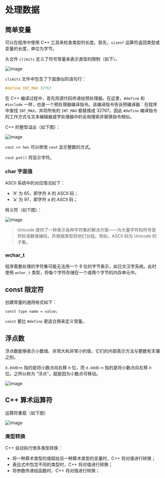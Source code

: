 # 处理数据

## 简单变量

可以在程序中使用 C++ 工具来检查类型的长度。首先，`sizeof` 运算符返回类型或变量的长度，单位为字节。

头文件 `climits` 定义了符号常量来表示类型的限制（如下）。

![image](http://shadows-mall.oss-cn-shenzhen.aliyuncs.com/images/assets/cpp/8.png)

`climits` 文件中包含了下面类似的语句行：

```cpp
#define INT_MAX 32767
```

在 C++ 编译过程中，首先将源代码传递给预处理器。在这里，`#define` 和 `#include` 一样，也是一个预处理器编译指令。该编译指令告诉预编译器：在程序中查找 `INT_MAX`，并将所有的 `INT_MAX` 都替换成 32767。因此 `#define` 编译指令的工作方式与文本编辑器或字处理器中的全局搜索并替换指令相似。

C++ 的整型溢出（如下图）：

![image](http://shadows-mall.oss-cn-shenzhen.aliyuncs.com/images/assets/cpp/9.png)

`cout << hex` 可以修改 `cout` 显示整数的方式。

`cout.put()` 将显示字符。

### char 字面值

ASCII 系统中的对应情况如下：

  - 'A' 为 65，即字符 A 的 ASCII 码；
  - 'a' 为 97，即字符 a 的 ASCII 码；

转义符（如下图）：

![image](http://shadows-mall.oss-cn-shenzhen.aliyuncs.com/images/assets/cpp/10.png)

> Unicode 提供了一种表示各种字符集的解决方案——为大量字符和符号提供标准数值编码，并根据类型将他们分组。例如，ASCII 码为 Unicode 的子集。

### wchar_t

程序需要处理的字符集可能无法用一个 8 位的字节表示，如日文汉字系统。此时使用 `wchar_t` 类型，将每个字符存储在一个或两个字节的内存单元中。

## const 限定符

创建常量的通用格式如下：

`const type name = value;`

`const` 要比 `#define` 更适合用来定义常量。

## 浮点数

浮点数能够表示小数值、非常大和非常小的值，它们的内部表示方法与整数有天壤之别。

`d.dddE+n` 指的是将小数点向右移 n 位，而 `d.dddE~n` 指的是将小数点向左移 n 位。之所以称为 “浮点”，就是因为小数点可移动。

![image](http://shadows-mall.oss-cn-shenzhen.aliyuncs.com/images/assets/cpp/11.png)

## C++ 算术运算符

运算符重载（如下图）

![image](http://shadows-mall.oss-cn-shenzhen.aliyuncs.com/images/assets/cpp/12.png)

### 类型转换

C++ 自动执行很多类型转换：

  - 将一种算术类型的值赋给另一种算术类型的变量时，C++ 将对值进行转换；
  - 表达式中包含不同的类型时，C++ 将对值进行转换；
  - 将参数传递给函数时，C++ 将对值进行转换；